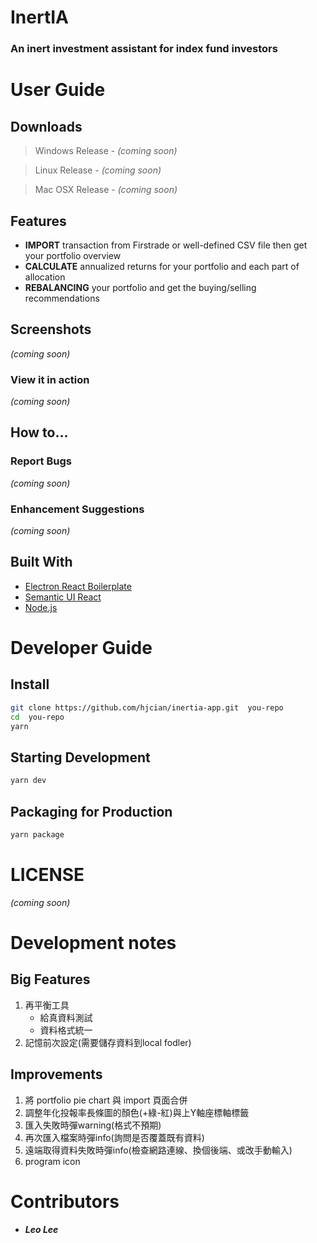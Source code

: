 # InertIA
### An inert investment assistant for index fund investors

# User Guide
## Downloads
> Windows Release - *(coming soon)*

> Linux Release - *(coming soon)*

> Mac OSX Release - *(coming soon)*

## Features
- **IMPORT** transaction from Firstrade or well-defined CSV file then get your portfolio overview
- **CALCULATE** annualized returns for your portfolio and each part of allocation
- **REBALANCING** your portfolio and get the buying/selling recommendations

## Screenshots
*(coming soon)*
### View it in action
*(coming soon)*

## How to...
### Report Bugs 
*(coming soon)*
### Enhancement Suggestions
*(coming soon)*

## Built With
- [Electron React Boilerplate](https://electron-react-boilerplate.js.org/)
- [Semantic UI React](https://react.semantic-ui.com/)
- [Node.js](https://nodejs.org/en/)

# Developer Guide
## Install
```bash
git clone https://github.com/hjcian/inertia-app.git  you-repo
cd  you-repo
yarn
```
## Starting Development
```bash
yarn dev
```
## Packaging for Production
```bash
yarn package
```

# LICENSE
*(coming soon)*

# Development notes
## Big Features
1. 再平衡工具
    - 給真資料測試
    - 資料格式統一
1. 記憶前次設定(需要儲存資料到local fodler)

## Improvements
1. 將 portfolio pie chart 與 import 頁面合併
1. 調整年化投報率長條圖的顏色(+綠-紅)與上Y軸座標軸標籤
1. 匯入失敗時彈warning(格式不預期)
1. 再次匯入檔案時彈info(詢問是否覆蓋既有資料)
1. 遠端取得資料失敗時彈info(檢查網路連線、換個後端、或改手動輸入)
1. program icon

# Contributors
- ***Leo Lee***

